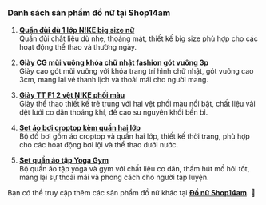 ### Danh sách sản phẩm đồ nữ tại Shop14am

1. **[Quần đùi dù 1 lớp N!KE big size nữ](https://shop14am.com/san-pham/quan-dui-du-1-lop-nke-big-size-nu/?utm_source=chatgpt.com)**  
   Quần đùi chất liệu dù nhẹ, thoáng mát, thiết kế big size phù hợp cho các hoạt động thể thao và thường ngày.

2. **[Giày CG mũi vuông khóa chữ nhật fashion gót vuông 3p](https://shop14am.com/san-pham/giay-cg-mui-vuong-khoa-chu-nhat-fashion-got-vuong-3p/?utm_source=chatgpt.com)**  
   Giày cao gót mũi vuông với khóa trang trí hình chữ nhật, gót vuông cao 3cm, mang lại vẻ thanh lịch và thoải mái cho người mang.

3. **[Giày TT F1 2 vệt N!KE phối màu](https://shop14am.com/san-pham/giay-tt-f1-2-vet-nke-phoi-mau/?utm_source=chatgpt.com)**  
   Giày thể thao thiết kế trẻ trung với hai vệt phối màu nổi bật, chất liệu vải dệt lưới co dãn thoáng khí, đế cao su nguyên khối bền bỉ.

4. **[Set áo bơi croptop kèm quần hai lớp](https://shop14am.com/san-pham/set-ao-boi-croptop-kem-quan-hai-lop/?utm_source=chatgpt.com)**  
   Bộ đồ bơi gồm áo croptop và quần hai lớp, thiết kế thời trang, phù hợp cho các hoạt động bơi lội và thể thao dưới nước.

5. **[Set quần áo tập Yoga Gym](https://shop14am.com/san-pham/set-quan-ao-tap-yoga-gym/?utm_source=chatgpt.com)**  
   Bộ quần áo tập yoga và gym với chất liệu co dãn, thấm hút mồ hôi tốt, mang lại sự thoải mái và phong cách cho người tập luyện.

Bạn có thể truy cập thêm các sản phẩm đồ nữ khác tại **[Đồ nữ Shop14am](https://shop14am.com/bmt/new/do-nu-bmt/?utm_source=chatgpt.com)**. 🚀

